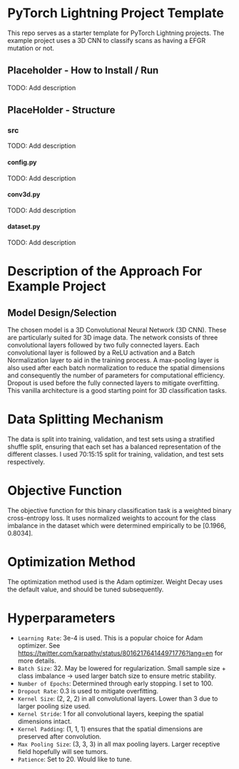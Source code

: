 # PyTorch Lightning Project Template

This repo serves as a starter template for PyTorch Lightning projects. The example project uses a 3D CNN to classify scans as having a EFGR mutation or not.

## Placeholder - How to Install / Run
TODO: Add description


## PlaceHolder - Structure 

### src
TODO: Add description

#### config.py
TODO: Add description

#### conv3d.py
TODO: Add description

#### dataset.py
TODO: Add description


# Description of the Approach For Example Project

## Model Design/Selection

The chosen model is a 3D Convolutional Neural Network (3D CNN). These are particularly suited for 3D image data. The network consists of three convolutional layers followed by two fully connected layers. Each convolutional layer is followed by a ReLU activation and a Batch Normalization layer to aid in the training process. A max-pooling layer is also used after each batch normalization to reduce the spatial dimensions and consequently the number of parameters for computational efficiency. Dropout is used before the fully connected layers to mitigate overfitting. This vanilla architecture is a good starting point for 3D classification tasks.

# Data Splitting Mechanism
The data is split into training, validation, and test sets using a stratified shuffle split, ensuring that each set has a balanced representation of the different classes. I used 70:15:15 split for training, validation, and test sets respectively.

# Objective Function

The objective function for this binary classification task is a weighted binary cross-entropy loss. It uses normalized weights to account for the class imbalance in the dataset which were determined empirically to be [0.1966, 0.8034].

# Optimization Method

The optimization method used is the Adam optimizer. Weight Decay uses the default value, and should be tuned subsequently.

# Hyperparameters

- `Learning Rate`: 3e-4 is used. This is a popular choice for Adam optimizer. See https://twitter.com/karpathy/status/801621764144971776?lang=en for more details.
- `Batch Size`: 32. May be lowered for regularization. Small sample size + class imbalance -> used larger batch size to ensure metric stability.
- `Number of Epochs`: Determined through early stopping. I set to 100.
- `Dropout Rate`: 0.3 is used to mitigate overfitting.
- `Kernel Size`: (2, 2, 2) in all convolutional layers. Lower than 3 due to larger pooling size used.
- `Kernel Stride`: 1 for all convolutional layers, keeping the spatial dimensions intact.
- `Kernel Padding`: (1, 1, 1) ensures that the spatial dimensions are preserved after convolution.
- `Max Pooling Size`: (3, 3, 3) in all max pooling layers. Larger receptive field hopefully will see tumors.
- `Patience`: Set to 20. Would like to tune.





